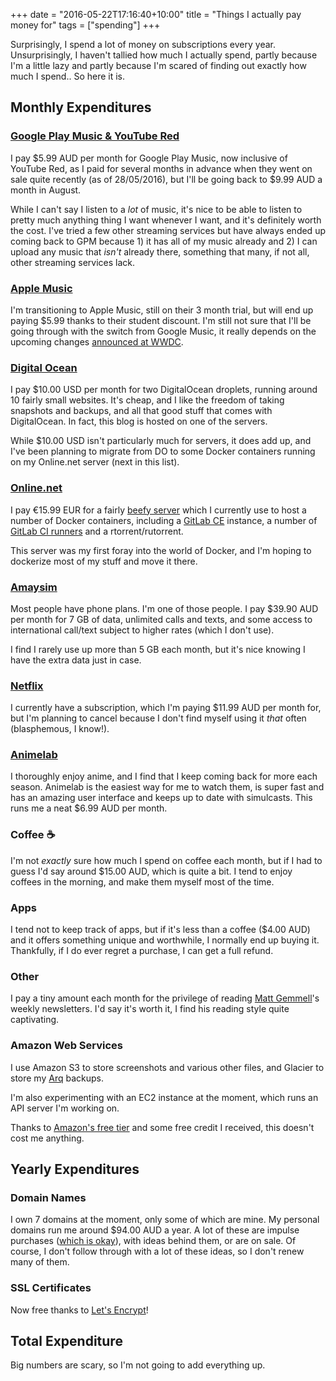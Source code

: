 +++
date = "2016-05-22T17:16:40+10:00"
title = "Things I actually pay money for"
tags = ["spending"]
+++

Surprisingly, I spend a lot of money on subscriptions every year. 
Unsurprisingly, I haven't tallied how much I actually spend, partly because I'm 
a little lazy and partly because I'm scared of finding out exactly how much I 
spend.. So here it is.

## Monthly Expenditures
### [Google Play Music & YouTube Red](https://music.google.com/)
I pay $5.99 AUD per month for Google Play Music, now inclusive of YouTube Red, 
as I paid for several months in advance when they went on sale quite recently 
(as of 28/05/2016), but I'll be going back to $9.99 AUD a month in August.

While I can't say I listen to a _lot_ of music, it's nice to be able to listen 
to pretty much anything thing I want whenever I want, and it's definitely 
worth the cost. I've tried a few other streaming services but have always 
ended up coming back to GPM because 1) it has all of my music already and 2) I 
can upload any music that _isn't_ already there, something that many, if not 
all, other streaming services lack. 

### [Apple Music](https://www.apple.com/music/)
I'm transitioning to Apple Music, still on their 3 month trial, but will end up 
paying $5.99 thanks to their student discount. I'm still not sure that I'll be 
going through with the switch from Google Music, it really depends on the 
upcoming changes [announced at 
WWDC](http://www.theverge.com/2016/6/13/11903956/apple-music-update-itunes-redesign-announced-wwdc-2016).

### [Digital Ocean](https://digitalocean.com/)
I pay $10.00 USD per month for two DigitalOcean droplets, running around 10 
fairly small websites. It's cheap, and I like the freedom of taking snapshots 
and backups, and all that good stuff that comes with DigitalOcean. In fact, 
this blog is hosted on one of the servers. 

While $10.00 USD isn't particularly much for servers, it does add up, and I've 
been planning to migrate from DO to some Docker containers running on my 
Online.net server (next in this list).

### [Online.net](https://www.online.net/en)
I pay €15.99 EUR for a fairly [beefy 
server](https://www.online.net/en/dedicated-server/dedibox-xc) which I 
currently use to host a number of Docker containers, including a [GitLab 
CE](https://about.gitlab.com) instance, a number of [GitLab CI 
runners](https://about.gitlab.com/gitlab-ci/) and a rtorrent/rutorrent.

This server was my first foray into the world of Docker, and I'm hoping to 
dockerize  most of my stuff and move it there.

### [Amaysim](https://www.amaysim.com.au/)
Most people have phone plans. I'm one of those people. I pay $39.90 AUD per 
month for 7 GB of data, unlimited calls and texts, and some access to 
international call/text subject to higher rates (which I don't use). 

I find I rarely use up more than 5 GB each month, but it's nice knowing I have 
the extra data just in case.

### [Netflix](https://netflix.com/)
I currently have a subscription, which I'm paying $11.99 AUD per month for, 
but I'm planning to cancel because I don't find myself using it _that_ often 
(blasphemous, I know!).

### [Animelab](https://animelab.com/)
I thoroughly enjoy anime, and I find that I keep coming back for more each 
season. Animelab is the easiest way for me to watch them, is super fast and has 
an amazing user interface and keeps up to date with simulcasts. This runs me a 
neat $6.99 AUD per month.

### Coffee ☕
I'm not _exactly_ sure how much I spend on coffee each month, but if I had to 
guess I'd say around $15.00 AUD, which is quite a bit. I tend to enjoy coffees 
in the morning, and make them myself most of the time.

### Apps
I tend not to keep track of apps, but if it's less than a coffee ($4.00 AUD) 
and it offers something unique and worthwhile, I normally end up buying it.  
Thankfully, if I do ever regret a purchase, I can get a full refund.

### Other
I pay a tiny amount each month for the privilege of reading [Matt 
Gemmell](http://mattgemmell.com)'s weekly newsletters. I'd say it's worth it, I 
find his reading style quite captivating.

### Amazon Web Services
I use Amazon S3 to store screenshots and various other files, and Glacier to 
store my [Arq](https://www.arqbackup.com) backups.  

I'm also experimenting with an EC2 instance at the moment, which runs an API 
server I'm working on.

Thanks to [Amazon's free tier](https://aws.amazon.com/free/) and some free 
credit I received, this doesn't cost me anything.

## Yearly Expenditures
### Domain Names
I own 7 domains at the moment, only some of which are mine. My personal domains 
run me around $94.00 AUD a year. A lot of these are impulse purchases ([which 
is 
okay](https://medium.com/life-learning/the-case-for-buying-domain-names-compulsively-c5e414a9951e#.hj5d93d6f)), 
with ideas behind them, or are on sale. Of course, I don't follow through with 
a lot of these ideas, so I don't renew many of them.

### SSL Certificates
Now free thanks to [Let's Encrypt](https://letsencrypt.org)!

## Total Expenditure
Big numbers are scary, so I'm not going to add everything up.
